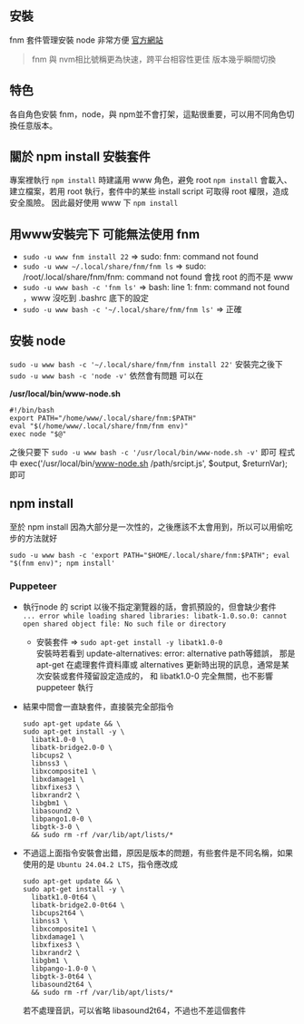 ## 安裝
fnm 套件管理安裝 node 非常方便 [官方網站](https://nodejs.org/zh-tw/download)
> fnm 與 nvm相比號稱更為快速，跨平台相容性更佳
> 版本幾乎瞬間切換

## 特色
各自角色安裝 fnm，node，與 npm並不會打架，這點很重要，可以用不同角色切換任意版本。

## 關於 npm install 安裝套件
專案裡執行 `npm install` 時建議用 www 角色，避免 root
`npm install` 會載入、建立檔案，若用 root 執行，套件中的某些 install script 可取得 root 權限，造成安全風險。
因此最好使用 www 下 `npm install`

## 用www安裝完下 可能無法使用 fnm
* `sudo -u www fnm install 22` => sudo: fnm: command not found
* `sudo -u www ~/.local/share/fnm/fnm ls` => sudo: /root/.local/share/fnm/fnm: command not found 會找 root 的而不是 www
* `sudo -u www bash -c 'fnm ls'` => bash: line 1: fnm: command not found  ，www 沒吃到 .bashrc 底下的設定
* `sudo -u www bash -c '~/.local/share/fnm/fnm ls'` => 正確

## 安裝 node 
`sudo -u www bash -c '~/.local/share/fnm/fnm install 22'`
安裝完之後下 `sudo -u www bash -c 'node -v'` 依然會有問題
可以在

__/usr/local/bin/www-node.sh__
```
#!/bin/bash
export PATH="/home/www/.local/share/fnm:$PATH"
eval "$(/home/www/.local/share/fnm/fnm env)"
exec node "$@"
```
之後只要下 `sudo -u www bash -c '/usr/local/bin/www-node.sh -v'` 即可
程式中 exec('/usr/local/bin/www-node.sh /path/srcipt.js', $output, $returnVar); 即可

## npm install
至於 npm install 因為大部分是一次性的，之後應該不太會用到，所以可以用偷吃步的方法就好
```
sudo -u www bash -c 'export PATH="$HOME/.local/share/fnm:$PATH"; eval "$(fnm env)"; npm install'
```

### Puppeteer
* 執行node 的 script 以後不指定瀏覽器的話，會抓預設的，但會缺少套件  
  `... error while loading shared libraries: libatk-1.0.so.0: cannot open shared object file: No such file or directory`  
  - 安裝套件 => `sudo apt-get install -y libatk1.0-0`  
    安裝時若看到 update-alternatives: error: alternative path等錯誤，
    那是 apt-get 在處理套件資料庫或 alternatives 更新時出現的訊息，通常是某次安裝或套件殘留設定造成的，
    和 libatk1.0-0 完全無關，也不影響 puppeteer 執行
  
* 結果中間會一直缺套件，直接裝完全部指令
  ```
  sudo apt-get update && \
  sudo apt-get install -y \
    libatk1.0-0 \
    libatk-bridge2.0-0 \
    libcups2 \
    libnss3 \
    libxcomposite1 \
    libxdamage1 \
    libxfixes3 \
    libxrandr2 \
    libgbm1 \
    libasound2 \
    libpango1.0-0 \
    libgtk-3-0 \
    && sudo rm -rf /var/lib/apt/lists/*
  ```
* 不過這上面指令安裝會出錯，原因是版本的問題，有些套件是不同名稱，如果使用的是 `Ubuntu 24.04.2 LTS`，指令應改成
  ```
  sudo apt-get update && \
  sudo apt-get install -y \
    libatk1.0-0t64 \
    libatk-bridge2.0-0t64 \
    libcups2t64 \
    libnss3 \
    libxcomposite1 \
    libxdamage1 \
    libxfixes3 \
    libxrandr2 \
    libgbm1 \
    libpango-1.0-0 \
    libgtk-3-0t64 \
    libasound2t64 \
    && sudo rm -rf /var/lib/apt/lists/*
  ```
  若不處理音訊，可以省略 libasound2t64，不過也不差這個套件
